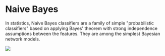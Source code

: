 # Naive Bayes

In statistics, Naive Bayes classifiers are a family of simple "probabilistic classifiers" based on applying Bayes' theorem with strong independence assumptions between the features. They are among the simplest Bayesian network models.

![](https://github.com/reddyprasade/Machine-Learning-with-Scikit-Learn-Python-3.x/blob/master/Classification/Naive%20Bayes/PPT/Naive%20Bayes.png)


